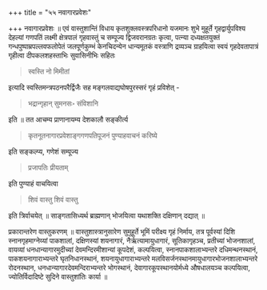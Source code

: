 +++
title = "५५ नवागारप्रवेशः"

+++
नवागारप्रवेशः ॥ एवं वास्तुशान्तिं विधाय कृतशुक्लवस्त्रपरिधानो यजमानः शुभे मुहूर्ते गृहद्वार्युपविश्य देहल्यां गणपतिं लक्ष्मी क्षेत्रपालं गृहवास्तुं च सम्पूज्य द्विजवरानग्रतः कृत्वा, पत्न्या दध्यक्षतयुक्तं गन्धपुष्पाम्रपल्लवफलोपेतं जलपूर्णकुम्भं केनचिदन्येन धान्यमूतकं वस्त्राणि द्रव्यञ्च ग्राहयित्वा स्वयं गृहदेवतापात्रं गृहीत्वा दीपकलशहस्ताभिः सुवासिनीभिः सहितः 

> स्वस्ति नो मिमीतां

इत्यादि स्वस्तिमन्त्रपठनपरैर्द्विजैः सह मङ्गलवाद्यघोषपुरस्सरं गृहं प्रविशेत् - 

> भद्रान्गृहान् सुमनसः॰ संविशानि

इति ॥ तत आचम्य प्राणानायम्य देशकालौ सङ्कीर्त्य 

> कृतनूतनागारप्रवेशाङ्गगणपतिपूजनं पुण्याहवाचनं करिष्ये

इति सङ्कल्प्य, गणेशं सम्पूज्य 

> प्रजापतिः प्रीयताम्

इति पुण्याहं वाचयित्वा 

> शिवं वास्तु शिवं वास्तु

इति त्रिर्वाचयेत् ॥ साङ्गतासिध्यर्थ ब्राह्मणान् भोजयित्वा यथाशक्ति दक्षिणान् दद्यात् ॥

प्रकारान्तरेण वास्तुकरणम् ॥ वास्तुशास्त्रानुसारेण सुमुहूर्ते भूमिं परीक्ष्य गृहं निर्माय, तत्र पूर्वस्यां दिशि स्नानगृहमाग्नेय्यां पाकशालां, दक्षिणस्यां शयनागारं, नैर्ऋत्यामायुधागारं, सूतिकागृहञ्च, प्रतीच्यां भोजनशालां, वायव्यां धनधान्यागारमुदीच्यां देवमन्दिरमीशान्यां कूपदेशं, कल्पयित्वा, स्नानपाकशालाभ्यन्तरे दधिमन्थनस्थानं, पाकशयनागाराभ्यन्तरे घृतनिधानस्थानं, शयनायुधागाराभ्यन्तरे मलविसर्जनस्थानमायुधागारभोजनशालाभ्यन्तरे रोदनस्थान, धनधान्यागारदेवमन्दिराभ्यन्तरे भोगस्थानं, देवागारकूपस्थानयोर्मध्ये औषधालयञ्च कल्पयित्वा, ज्योतिर्विदादिष्टे सुदिने वास्तुशांतिः कार्या ॥